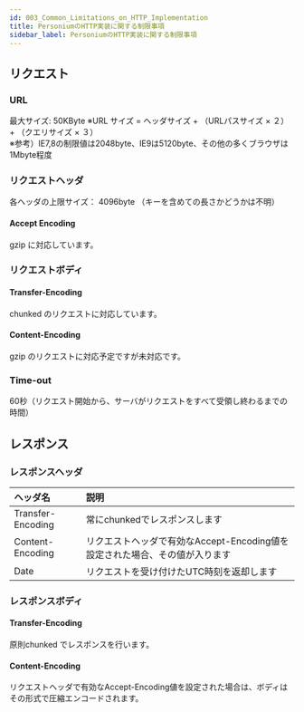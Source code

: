 ```yaml
---
id: 003_Common_Limitations_on_HTTP_Implementation
title: PersoniumのHTTP実装に関する制限事項
sidebar_label: PersoniumのHTTP実装に関する制限事項
---
```



## リクエスト
### URL
最大サイズ: 50KByte
※URL サイズ = ヘッダサイズ + （URLパスサイズ × ２） + （クエリサイズ × ３）  
※参考）IE7,8の制限値は2048byte、IE9は5120byte、その他の多くブラウザは1Mbyte程度
### リクエストヘッダ
各ヘッダの上限サイズ： 4096byte （キーを含めての長さかどうかは不明）
#### Accept Encoding
gzip に対応しています。
### リクエストボディ
#### Transfer-Encoding
chunked のリクエストに対応しています。
#### Content-Encoding
gzip のリクエストに対応予定ですが未対応です。
### Time-out
60秒（リクエスト開始から、サーバがリクエストをすべて受領し終わるまでの時間）


## レスポンス
### レスポンスヘッダ
|ヘッダ名|説明|
|:--|:--|
|Transfer-Encoding|常にchunkedでレスポンスします|
|Content-Encoding|リクエストヘッダで有効なAccept-Encoding値を設定された場合、その値が入ります|
|Date|リクエストを受け付けたUTC時刻を返却します|
### レスポンスボディ
#### Transfer-Encoding
原則chunked でレスポンスを行います。
#### Content-Encoding
リクエストヘッダで有効なAccept-Encoding値を設定された場合は、ボディはその形式で圧縮エンコードされます。

